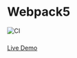 # Webpack5

![CI](https://github.com/ilya112k/net-homework/actions/workflows/web.yml/badge.svg)

###
[Live Demo](https://ilya112k.github.io/net-homework/)
